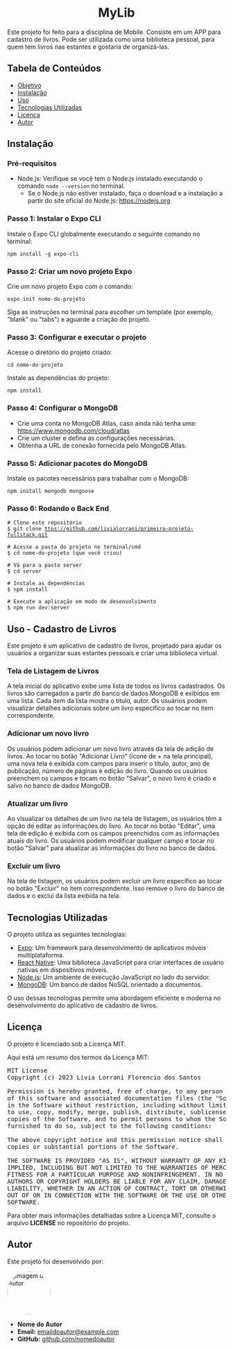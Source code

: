 <h1 align="center">MyLib</h1>


<p id="#objetivo">Este projeto foi feito para a disciplina de Mobile. Consiste em um APP para cadastro de livros. Pode ser utilizada como uma biblioteca pessoal, para quem tem livros nas estantes e gostaria de organizá-las. </p>


  <h2>Tabela de Conteúdos</h2>
  <ul>
    <li><a href="#objetivo">Objetivo</a></li>  
    <li><a href="#instalacao">Instalação</a></li>
    <li><a href="#uso">Uso</a></li>
    <li><a href="#tecnologias">Tecnologias Utilizadas</a></li>
    <li><a href="#licenca">Licença</a></li>
    <li><a <a href="#autor">Autor</a></a></li>
  </ul>

  <h2 id="instalacao">Instalação</h2>
 <h3>Pré-requisitos</h3>
  <ul>
    <li>Node.js: Verifique se você tem o Node.js instalado executando o comando <code>node --version</code> no terminal.
      <ul>
        <li>Se o Node.js não estiver instalado, faça o download e a instalação a partir do site oficial do Node.js:
          <a href="https://nodejs.org">https://nodejs.org</a>
        </li>
      </ul>
    </li>
  </ul>

  <h3>Passo 1: Instalar o Expo CLI</h3>
  <p>Instale o Expo CLI globalmente executando o seguinte comando no terminal:</p>
  <pre><code>npm install -g expo-cli</code></pre>

  <h3>Passo 2: Criar um novo projeto Expo</h3>
  <p>Crie um novo projeto Expo com o comando:</p>
  <pre><code>expo init nome-do-projeto</code></pre>
  <p>Siga as instruções no terminal para escolher um template (por exemplo, "blank" ou "tabs") e aguarde a criação do projeto.</p>

  <h3>Passo 3: Configurar e executar o projeto</h3>
  <p>Acesse o diretório do projeto criado:</p>
  <pre><code>cd nome-do-projeto</code></pre>
  <p>Instale as dependências do projeto:</p>
  <pre><code>npm install</code></pre>

  <h3>Passo 4: Configurar o MongoDB</h3>
  <ul>
    <li>Crie uma conta no MongoDB Atlas, caso ainda não tenha uma:
      <a href="https://www.mongodb.com/cloud/atlas">https://www.mongodb.com/cloud/atlas</a>
    </li>
    <li>Crie um cluster e defina as configurações necessárias.</li>
    <li>Obtenha a URL de conexão fornecida pelo MongoDB Atlas.</li>
  </ul>

  <h3>Passo 5: Adicionar pacotes do MongoDB</h3>
  <p>Instale os pacotes necessários para trabalhar com o MongoDB:</p>
  <pre><code>npm install mongodb mongoose</code></pre>

  <h3>Passo 6: Rodando o Back End</h3>
  
  <pre><code># Clone este repositório
$ git clone <a href="https://github.com/livialorrani/primeiro-projeto-fullstack.git">ttps://github.com/livialorrani/primeiro-projeto-fullstack.git</a>

# Acesse a pasta do projeto no terminal/cmd
$ cd nome-do-projeto (que você criou)

# Vá para a pasta server
$ cd server

# Instale as dependências
$ npm install

# Execute a aplicação em modo de desenvolvimento
$ npm run dev:server
</code></pre>
 
 <h2 id="uso">Uso - Cadastro de Livros</h2>

  <p>Este projeto é um aplicativo de cadastro de livros, projetado para ajudar os usuários a organizar suas estantes pessoais e criar uma biblioteca virtual.</p>

  <h3>Tela de Listagem de Livros</h3>

  <p>A tela inicial do aplicativo exibe uma lista de todos os livros cadastrados. Os livros são carregados a partir do banco de dados MongoDB e exibidos em uma lista. Cada item da lista mostra o título, autor. Os usuários podem visualizar detalhes adicionais sobre um livro específico ao tocar no item correspondente.</p>

  <h3>Adicionar um novo livro</h3>

  <p>Os usuários podem adicionar um novo livro através da tela de adição de livros. Ao tocar no botão "Adicionar Livro" (ícone de + na tela principal), uma nova tela é exibida com campos para inserir o título, autor, ano de publicação, número de páginas e edição do livro. Quando os usuários preenchem os campos e tocam no botão "Salvar", o novo livro é criado e salvo no banco de dados MongoDB.</p>

  <h3>Atualizar um livro</h3>

  <p>Ao visualizar os detalhes de um livro na tela de listagem, os usuários têm a opção de editar as informações do livro. Ao tocar no botão "Editar", uma tela de edição é exibida com os campos preenchidos com as informações atuais do livro. Os usuários podem modificar qualquer campo e tocar no botão "Salvar" para atualizar as informações do livro no banco de dados.</p>

  <h3>Excluir um livro</h3>

  <p>Na tela de listagem, os usuários podem excluir um livro específico ao tocar no botão "Excluir" no item correspondente. Isso remove o livro do banco de dados e o exclui da lista exibida na tela.</p>


  <h2 id="tecnologias">Tecnologias Utilizadas</h2>
 <p>O projeto utiliza as seguintes tecnologias:</p>

<ul>
  <li><a href="https://expo.dev/" target="_blank">Expo</a>: Um framework para desenvolvimento de aplicativos móveis multiplataforma.</li>
  <li><a href="https://reactnative.dev/" target="_blank">React Native</a>: Uma biblioteca JavaScript para criar interfaces de usuário nativas em dispositivos móveis.</li>
  <li><a href="https://nodejs.org/" target="_blank">Node.js</a>: Um ambiente de execução JavaScript no lado do servidor.</li>
  <li><a href="https://www.mongodb.com/" target="_blank">MongoDB</a>: Um banco de dados NoSQL orientado a documentos.</li>
</ul>

<p>O uso dessas tecnologias permite uma abordagem eficiente e moderna no desenvolvimento do aplicativo de cadastro de livros.</p>

  <h2 id="licenca">Licença</h2>
  <p>O projeto é licenciado sob a Licença MIT.</p>

<p>Aqui está um resumo dos termos da Licença MIT:</p>

<pre>
MIT License
Copyright (c) 2023 Lívia Lorrani Florencio dos Santos

Permission is hereby granted, free of charge, to any person obtaining a copy
of this software and associated documentation files (the "Software"), to deal
in the Software without restriction, including without limitation the rights
to use, copy, modify, merge, publish, distribute, sublicense, and/or sell
copies of the Software, and to permit persons to whom the Software is
furnished to do so, subject to the following conditions:

The above copyright notice and this permission notice shall be included in all
copies or substantial portions of the Software.

THE SOFTWARE IS PROVIDED "AS IS", WITHOUT WARRANTY OF ANY KIND, EXPRESS OR
IMPLIED, INCLUDING BUT NOT LIMITED TO THE WARRANTIES OF MERCHANTABILITY,
FITNESS FOR A PARTICULAR PURPOSE AND NONINFRINGEMENT. IN NO EVENT SHALL THE
AUTHORS OR COPYRIGHT HOLDERS BE LIABLE FOR ANY CLAIM, DAMAGES OR OTHER
LIABILITY, WHETHER IN AN ACTION OF CONTRACT, TORT OR OTHERWISE, ARISING FROM,
OUT OF OR IN CONNECTION WITH THE SOFTWARE OR THE USE OR OTHER DEALINGS IN THE
SOFTWARE.
</pre>

<p>Para obter mais informações detalhadas sobre a Licença MIT, consulte o arquivo <strong>LICENSE</strong> no repositório do projeto.</p>

  <h2 id="autor">Autor</h2>

 <p>Este projeto foi desenvolvido por:</p>
<div>
  <img src="https://i.ibb.co/2hdzgCz/IMG-20230111-WA0025.jpg" alt="Imagem do Autor" style="border-radius: 50%; width: 100px;">
</div>

<ul>
  <li><strong>Nome do Autor</strong></li>
  <li>
    <strong>Email:</strong>
    <a href="mailto:emaildoautor@example.com" target="_blank">emaildoautor@example.com</a>
  </li>
  <li>
    <strong>GitHub:</strong>
    <a href="https://github.com/nomedoautor" target="_blank">github.com/nomedoautor</a>
  </li>
</ul>


 
